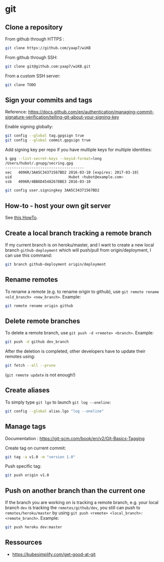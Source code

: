 # git

## Clone a repository

From github through HTTPS :

``` bash
git clone https://github.com/yaap7/wiKB
```

From github through SSH:

``` bash
git clone git@github.com:yaap7/wiKB.git
```

From a custom SSH server:

``` bash
git clone TODO
```

## Sign your commits and tags

Reference: <https://docs.github.com/en/authentication/managing-commit-signature-verification/telling-git-about-your-signing-key>

Enable signing globally:

``` bash
git config --global tag.gpgsign true
git config --global commit.gpgsign true
```

Add signing key per repo if you have multiple keys for multiple identities:

``` bash
$ gpg --list-secret-keys --keyid-format=long
/Users/hubot/.gnupg/secring.gpg
------------------------------------
sec   4096R/3AA5C34371567BD2 2016-03-10 [expires: 2017-03-10]
uid                          Hubot <hubot@example.com>
ssb   4096R/4BB6D45482678BE3 2016-03-10

git config user.signingkey 3AA5C34371567BD2
```

## How-to - host your own git server

See [this HowTo](../howto/git_host_our_own_server.md).

## Create a local branch tracking a remote branch

If my current branch is on heroku/master, and I want to create a new local branch `github-deployment` which will push/pull from origin/deployment, I can use this command:

``` bash
git branch github-deployment origin/deployment
```

## Rename remotes

To rename a remote (e.g. to rename origin to github), use `git remote rename <old_branch> <new_branch>`. Example:

``` bash
git remote rename origin github
```

## Delete remote branches

To delete a remote branch, use `git push -d <remote> <branch>`. Example:

``` bash
git push -d github dev_branch
```

After the deletion is completed, other developers have to update their remotes using:

``` bash
git fetch --all --prune
```

(`git remote update` is not enough!)

## Create aliases

To simply type `git lgo` to launch `git log --oneline`:

``` bash
git config --global alias.lgo "log --oneline"
```

## Manage tags

Documentation : <https://git-scm.com/book/en/v2/Git-Basics-Tagging>

Create tag on current commit:

``` bash
git tag -a v1.0 -m "version 1.0"
```

Push specific tag:

``` bash
git push origin v1.0
```


## Push on another branch than the current one

If the branch you are working on is tracking a remote branch, e.g. your local branch `dev` is tracking the `remotes/github/dev`, you still can push to `remotes/heroku/master` by using `git push <remote> <local_branch>:<remote_branch>`. Example:

``` bash
git push heroku dev:master
```

## Ressources

* <https://kubesimplify.com/get-good-at-git>
